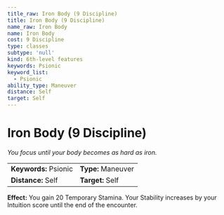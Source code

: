 ```yaml
---
title_raw: Iron Body (9 Discipline)
title: Iron Body (9 Discipline)
name_raw: Iron Body
name: Iron Body
cost: 9 Discipline
type: classes
subtype: 'null'
kind: 6th-level features
keywords: Psionic
keyword_list:
  - Psionic
ability_type: Maneuver
distance: Self
target: Self
---
```


# Iron Body (9 Discipline)

*You focus until your body becomes as hard as iron.*

|                       |                    |
| :-------------------- | :----------------- |
| **Keywords:** Psionic | **Type:** Maneuver |
| **Distance:** Self    | **Target:** Self   |

**Effect:** You gain 20 Temporary Stamina. Your Stability increases by your Intuition score until the end of the encounter.
